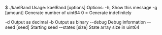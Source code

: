 $ ./kaelRand 
Usage: kaelRand [options]
Options:
  -h,             Show this message
  -g [amount]     Generate number of uint64
                  0 = Generate indefinitely

  -d              Output as decimal
  -b              Output as binary
  --debug         Debug information
  --seed [seed]   Starting seed
  --states [size] State array size in uint64